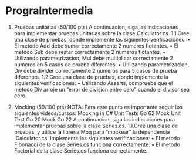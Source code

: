 # PrograIntermedia
1. Pruebas unitarias (50/100 pts)
A continuacion, siga las indicaciones para implementar pruebas unitarias sobre la clase Calculator.cs.
1.1.Cree una clase de pruebas, donde implemente las siguientes verificaciones:
• El metodo Add debe sumar correctamente 2 numeros flotantes.
• El metodo Sub debe restar correctamente 2 numeros flotantes.
• Utilizando parametrizacion, Mul debe multiplicar correctamente 2 numeros en 5 casos de
prueba diferentes.
• Utilizando parametrizacion, Div debe divider correctamente 2 numeros para 5 casos de prueba
diferentes.
1.2.Cree una clase de pruebas, donde implemente la siguientes verificaciones:
• Utilizando Asserts, compruebe que el metodo Div arroje un “error de division entre cero”
cuando el divisor sea cero.

2. Mocking (50/100 pts)
NOTA: Para este punto es importante seguir los siguientes videos/cursos:
Mocking in C# Unit Tests Go 62
Mock Unit Test Go 20
Mock Go 22
A continuacion, siga las indicaciones para implementar pruebas sobre la clase Series.cs.
1.1.Cree una clase de pruebas, y utilice la libreria Moq para “mockear” la dependencia
ICalculator.cs.
Implemente las siguientes verificaciones:
• El metodo Fibonacci de la clase Series.cs funciona correctamente.
• El metodo Factorial de la clase Series.cs funciona correctamente.
